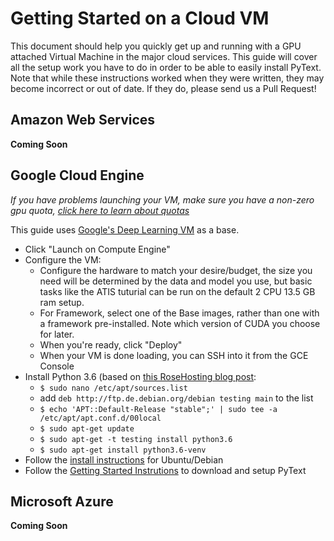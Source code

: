 # Getting Started on a Cloud VM

This document should help you quickly get up and running with a GPU attached Virtual Machine in the major cloud services. This guide will cover all the setup work you have to do in order to be able to easily install PyText.
Note that while these instructions worked when they were written, they may become incorrect or out of date. If they do, please send us a Pull Request!

## Amazon Web Services 
**Coming Soon**

## Google Cloud Engine

*If you have problems launching your VM, make sure you have a non-zero gpu quota, [click here to learn about quotas](https://cloud.google.com/compute/quotas#requesting_additional_quota)*

This guide uses [Google's Deep Learning VM](https://console.cloud.google.com/marketplace/details/click-to-deploy-images/deeplearning) as a base. 

* Click "Launch on Compute Engine"
* Configure the VM:
  * Configure the hardware to match your desire/budget, the size you need will be determined by the data and model you use, but basic tasks like the ATIS tuturial can be run on the default 2 CPU 13.5 GB ram setup.
  * For Framework, select one of the Base images, rather than one with a framework pre-installed. Note which version of CUDA you choose for later.
  * When you're ready, click "Deploy"
  * When your VM is done loading, you can SSH into it from the GCE Console
* Install Python 3.6 (based on [this RoseHosting blog post](https://www.rosehosting.com/blog/how-to-install-python-3-6-4-on-debian-9/):
  * `$ sudo nano /etc/apt/sources.list`
  * add `deb http://ftp.de.debian.org/debian testing main` to the list
  * `$ echo 'APT::Default-Release "stable";' | sudo tee -a /etc/apt/apt.conf.d/00local`
  * `$ sudo apt-get update`
  * `$ sudo apt-get -t testing install python3.6`
  * `$ sudo apt-get install python3.6-venv`
* Follow the [install instructions](INSTALL.md) for Ubuntu/Debian
* Follow the [Getting Started Instrutions](README.md) to download and setup PyText


## Microsoft Azure
**Coming Soon**